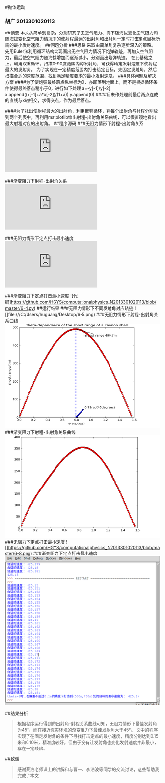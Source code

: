 #抛体运动
### 胡广 2013301020113
##摘要
本文从简单到复杂，分别研究了无空气阻力、有不随海拔变化空气阻力和随海拔变化空气阻力情况下的使射程最远的出射角和出射角一定时打击定点目标所需的最小发射速度。
##问题分析
###思路
采取由简单到复杂逐步深入的策略。
先用Euler法利用循环结构实现画出无空气阻力情况下炮弹轨迹，再加入空气阻力，最后使空气阻力随海拔增加而逐渐减小，分别画出炮弹轨迹。
在此基础之上，利用双重循环，扫描0-90度范围内的发射角，可获得给定发射速度下使射程最大的发射角。
为了实现在一定精度范围内打击给定目标，先固定发射角，然后扫描合适的速度范围，找到满足精度要求的最小发射速度。
###具体问题及解决方案
####为了使炮弹最终落点纵坐标为0，亦即落到地面上，而不是根据循环条件使得最终落点稍小于0，进行如下处理
a=-y[-1]/y[-2]
x.append((x[-1]+a*x[-2])/(1+a))
y.append(0)
####用未作处理前最后两点连成的直线与x轴相交，求得交点，作为最后落点。

####为了找出使射程最大的出射角，利用嵌套循环，将每个出射角与射程分别放到两个列表中，再利用matplotlib绘出射程-出射角关系曲线，可以很直观地看出最大射程对应的出射角。
##程序源码
###无阻力情形下射程-出射角关系
![代码](https://github.com/HGYS/computationalphysics_N2013301020113/blob/master/6-1.py)

###渐变阻力下射程-出射角关系
![代码](https://github.com/HGYS/computationalphysics_N2013301020113/blob/master/6-2.py)

###无阻力情形下定点打击最小速度
![代码](https://github.com/HGYS/computationalphysics_N2013301020113/blob/master/6-3.py)

###渐变阻力下定点打击最小速度
![代码]https://github.com/HGYS/computationalphysics_N2013301020113/blob/master/6-4.py)
##运行结果
###无阻力情形下不同发射角对应轨迹
![]file:///C:/Users/huguang/Desktop/6-5.png)
###无阻力情形下射程-出射角关系曲线
![](https://github.com/HGYS/computationalphysics_N2013301020113/blob/master/6-6.png)
###渐变阻力下射程-出射角关系曲线
![](https://github.com/HGYS/computationalphysics_N2013301020113/blob/master/6-7.png)
###无阻力下定点打击最小速度
![]https://github.com/HGYS/computationalphysics_N2013301020113/blob/master/6-8.png)
###渐变阻力下定点打击最小速度
![](https://github.com/HGYS/computationalphysics_N2013301020113/blob/master/6-9.png)

##结果分析
> 根据程序运行得到的出射角-射程关系曲线可知，无阻力情形下最佳发射角为45°，而在接近真实环境的渐变阻力下最佳发射角大于45°。
> 文中的程序实现了在固定发射角的条件下寻找打击定点的最小速度，精度分别达到0.15米和0.10米，精准度较好。但由于没有让发射角也变化发射速度并非最小，存在一定缺陷。

##致谢
> 感谢蔡浩老师课上的讲解和与曹一、李浩波等同学的交流讨论，这些帮助我完成了本文
